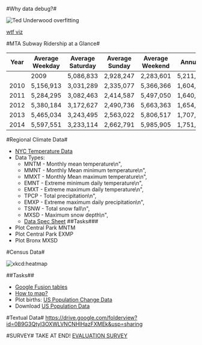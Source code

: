 #Why data debug?#

![Ted Underwood overfitting](https://pbs.twimg.com/media/BuIq4vXIAAA04oM.jpg:large)

[wtf viz](http://viz.wtf/)

#MTA Subway Ridership at a Glance#

| Year  |  Average Weekday  |  Average Saturday  |  Average Sunday  |  Average Weekend  |  Annual Total |     
|-------|-------------|------------|--------------|-------------|---------------| 
||2009  |  5,086,833  |  2,928,247  |  2,283,601  |  5,211,848  |  1,579,866,600 |
| 2010  |  5,156,913  |  3,031,289  |  2,335,077  |  5,366,366  |  1,604,198,017 |
| 2011   |  5,284,295  |  3,082,463  |  2,414,587  |  5,497,050  |  1,640,434,672 |
| 2012   |  5,380,184  |  3,172,627  |  2,490,736  |  5,663,363  |  1,654,582,265 |
| 2013   |  5,465,034  |  3,243,495  |  2,563,022  |  5,806,517  |  1,707,555,714 |
| 2014   |  5,597,551  |  3,233,114  |  2,662,791  |  5,985,905  |  1,751,287,621 |

#Regional Climate Data#
* [NYC Temperature Data](https://github.com/GCDigitalFellows/Workshop-Outlines/blob/master/data_debug/GHCN_2005_2015.xls)
* Data Types: 
  + MNTM - Monthly mean temperature\n",
  + MMNT - Monthly Mean minimum temperature\n",
  + MMXT - Monthly Mean maximum temperature\n",
  + EMNT - Extreme minimum daily temperature\n",
  + EMXT - Extreme maximum daily temperature\n",
  + TPCP - Total precipitation\n",
  + EMXP - Extreme maximum daily precipitation\n",
  + TSNW - Total snow fall\n",
  + MXSD - Maximum snow depth\n",
  + [Data Spec Sheet](https://github.com/GCDigitalFellows/Workshop-Outlines/blob/master/data_debug/GHCNDMS_documentation.pdf)
##Tasks###
* Plot Central Park MNTM
* Plot Central Park EXMP
* Plot Bronx MXSD

#Census Data#

![xkcd:heatmap](http://imgs.xkcd.com/comics/heatmap.png)

##Tasks##
* [Google Fusion tables](https://support.google.com/fusiontables/answer/2527132)
* [How to map?](http://digitalsplashmedia.com/2014/07/creating-choropleth-maps-with-google-fusion-tables/)
* Plot births: [US Population Change  Data](http://factfinder.census.gov/faces/tableservices/jsf/pages/productview.xhtml?src=bkmk)
* Download [US Population Data](http://www.census.gov/popest/data/state/totals/2013/tables/NST-EST2013-01.csv)

#Textual Data#
https://drive.google.com/folderview?id=0B9G3QtyI3OXWLVNCNHlHazFXMEk&usp=sharing

#SURVEY#
TAKE AT END! [EVALUATION SURVEY](https://docs.google.com/forms/d/1Q6dYD6emcNlOTA6oeJmVc3Z-qKvWGGhE_SjVnVRWHbI/viewform)

